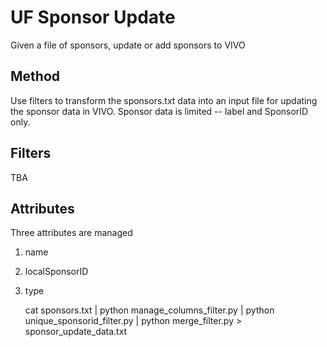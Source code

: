 # UF Sponsor Update

Given a file of sponsors, update or add sponsors to VIVO
 
## Method

Use filters to transform the sponsors.txt data into an input file
for updating the sponsor data in VIVO.  Sponsor data is limited -- label and SponsorID only.

## Filters

TBA

## Attributes

Three attributes are managed

1. name
1. localSponsorID
1. type

    cat sponsors.txt | python manage_columns_filter.py | python unique_sponsorid_filter.py | 
    python merge_filter.py > sponsor_update_data.txt